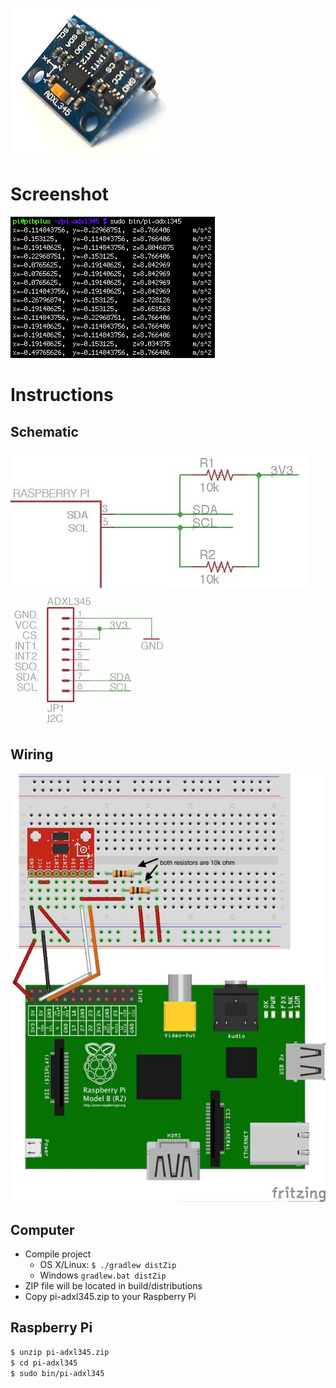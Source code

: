 ![Breakout Board](breakout.jpg)

# Screenshot
![Screenshot](screenshot.png)

# Instructions
## Schematic
![Pi Schematic](schematic-pi.jpg)
![ADXL345 Schematic](schematic-adxl345.jpg)

## Wiring
![Wiring](wiring.jpg)

## Computer
* Compile project
  * OS X/Linux: `$ ./gradlew distZip`
  * Windows `gradlew.bat distZip`
* ZIP file will be located in build/distributions
* Copy pi-adxl345.zip to your Raspberry Pi

## Raspberry Pi
```bash
$ unzip pi-adxl345.zip
$ cd pi-adxl345
$ sudo bin/pi-adxl345
```
